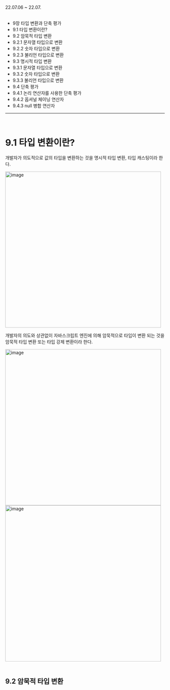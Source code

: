 22.07.06 ~ 22.07.
<br/>
<br/>
- 9장 타입 변환과 단축 평가
- 9.1 타입 변환이란?
- 9.2 암묵적 타입 변환
- 9.2.1 문자열 타입으로 변환
- 9.2.2 숫자 타입으로 변환
- 9.2.3 불리언 타입으로 변환
- 9.3 명시적 타입 변환
- 9.3.1 문자열 타입으로 변환
- 9.3.2 숫자 타입으로 변환
- 9.3.3 불리언 타입으로 변환
- 9.4 단축 평가
- 9.4.1 논리 연산자를 사용한 단축 평가
- 9.4.2 옵셔널 체이닝 연산자
- 9.4.3 null 병합 연산자



<hr/>
<br/>

# 9.1 타입 변환이란?

개발자가 의도적으로 값의 타입을 변환하는 것을 명시적 타입 변환, 타입 캐스팅이라 한다.

<img width="492" alt="image" src="https://user-images.githubusercontent.com/96029064/177562577-1c191315-7b56-44ea-8b1b-ff6b1006f7a9.png">

개발자의 의도와 상관없이 자바스크립트 엔진에 의해 암묵적으로 타입이 변환 되는 것을 암묵적 타입 변환 또는 타입 강제 변환이라 한다.

<img width="492" alt="image" src="https://user-images.githubusercontent.com/96029064/177562671-8f18667a-2f66-4790-95d5-66ede409df35.png">

<img width="492" alt="image" src="https://user-images.githubusercontent.com/96029064/177562733-2228de5a-a108-4f1a-a807-6f182479e8b7.png">

<br/>
<br/>

## 9.2 암묵적 타입 변환


